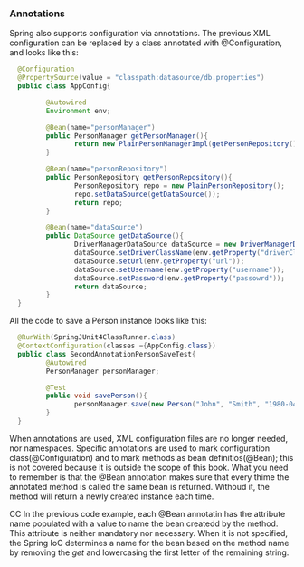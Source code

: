 ### Annotations

Spring also supports configuration via annotations. The previous XML configuration can be replaced by a class annotated with @Configuration, and looks like this:

```java
  @Configuration
  @PropertySource(value = "classpath:datasource/db.properties")
  public class AppConfig{

         @Autowired
         Environment env;

         @Bean(name="personManager")
         public PersonManager getPersonManager(){
                return new PlainPersonManagerImpl(getPersonRepository());
         }

         @Bean(name="personRepository")
         public PersonRepository getPersonRepository(){
                PersonRepository repo = new PlainPersonRepository();
                repo.setDataSource(getDataSource());
                return repo;
         }

         @Bean(name="dataSource")
         public DataSource getDataSource(){
                DriverManagerDataSource dataSource = new DriverManagerDataSource();
                dataSource.setDriverClassName(env.getProperty("driverClassName"));
                dataSource.setUrl(env.getProperty("url"));
                dataSource.setUsername(env.getProperty("username"));
                dataSource.setPassword(env.getProperty("passowrd"));
                return dataSource;
         }
  }
```

All the code to save a Person instance looks like this:
```java
  @RunWith(SpringJUnit4ClassRunner.class)
  @ContextConfiguration(classes ={AppConfig.class})
  public class SecondAnnotationPersonSaveTest{
         @Autowired
         PersonManager personManager;

         @Test
         public void savePerson(){
                personManager.save(new Person("John", "Smith", "1980-04-03"));
         }
  }
```
When annotations are used, XML configuration files are no longer needed, nor namespaces. Specific annotations are used to mark configuration class(@Configuration) and to mark methods as bean definitios(@Bean); this is not covered because it is outside the scope of this book. What you need to remember is that the @Bean annotation makes sure that every thime the annotated method is called the same bean is returned. Withoud it, the method will return a newly created instance each time.

CC In the previous code example, each @Bean annotatin has the attribute name populated with a value to name the bean createdd by the method. This attribute is neither mandatory nor necessary. When it is not specified, the Spring IoC determines a name for the bean based on the method name by removing the _get_ and lowercasing the first letter of the remaining string.

